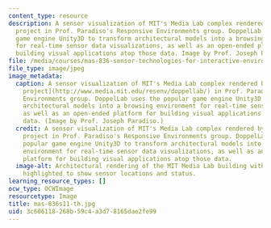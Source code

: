 ```yaml
---
content_type: resource
description: A sensor visualization of MIT's Media Lab complex rendered by the DoppelLab
  project in Prof. Paradiso's Responsive Environments group. DoppelLab uses the popular
  game engine Unity3D to transform architectural models into a browsing environment
  for real-time sensor data visualizations, as well as an open-ended platform for
  building visual applications atop those data. Image by Prof. Joseph Paradiso.
file: /media/courses/mas-836-sensor-technologies-for-interactive-environments-spring-2011/3c606118268b59c4a3d78165dae2fe99_mas-836s11-th.jpg
file_type: image/jpeg
image_metadata:
  caption: A sensor visualization of MIT's Media Lab complex rendered by the [DoppelLab
    project](http://www.media.mit.edu/resenv/doppellab/) in Prof. Paradiso's Responsive
    Environments group. DoppelLab uses the popular game engine Unity3D to transform
    architectural models into a browsing environment for real-time sensor data visualizations,
    as well as an open-ended platform for building visual applications atop those
    data. (Image by Prof. Joseph Paradiso.)
  credit: A sensor visualization of MIT's Media Lab complex rendered by the DoppelLab
    project in Prof. Paradiso's Responsive Environments group. DoppelLab uses the
    popular game engine Unity3D to transform architectural models into a browsing
    environment for real-time sensor data visualizations, as well as an open-ended
    platform for building visual applications atop those data.
  image-alt: Architectural rendering of the MIT Media Lab building with various points
    highlighted to show sensor locations and status.
learning_resource_types: []
ocw_type: OCWImage
resourcetype: Image
title: mas-836s11-th.jpg
uid: 3c606118-268b-59c4-a3d7-8165dae2fe99
---
```

